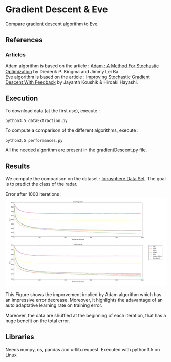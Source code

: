 # Gradient Descent & Eve
Compare gradient descent algorithm to Eve.

## References

### Articles
Adam algorithm is based on the article : [Adam : A Method For Stochastic Optimization](https://arxiv.org/pdf/1412.6980v8.pdf) by Diederik P. Kingma and Jimmy Lei Ba.  
Eve algorithm is based on the article : [Improving Stochastic Gradient Descent With Feedback](https://arxiv.org/pdf/1611.01505v2.pdf) by Jayanth Koushik & Hiroaki Hayashi.

## Execution
To download data (at the first use), execute :  
```
python3.5 dataExtraction.py
```

To compute a comparison of the different algorithms, execute :  
```
python3.5 performances.py
```

All the needed algorithm are present in the gradientDescent.py file.

## Results
We compute the comparison on the dataset : [Ionosphere Data Set](http://archive.ics.uci.edu/ml/datasets/Ionosphere). The goal is to predict the class of the radar.  

Error after 1000 iterations :  
![Results](https://raw.githubusercontent.com/Jeanselme/Eve/master/Images/Results.png)

This Figure shows the imporvement implied by Adam algorithm which has an impressive error decrease. Moreover, it highlights the adavantage of an auto adaptative learning rate on training error.  

Moreover, the data are shuffled at the beginning of each iteration, that has a huge benefit on the total error.

## Libraries
Needs numpy, os, pandas and urllib.request. Executed with python3.5 on Linux
